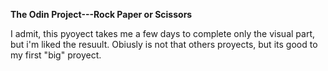 **The Odin Project---Rock Paper or Scissors**


I admit, this pyoyect takes me a few days to complete only the visual part, but
i'm liked the resuult. Obiusly is not that others proyects, but its good to my first "big" proyect. 
